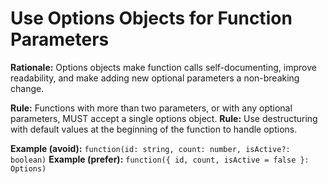 # Use Options Objects for Function Parameters

**Rationale:** Options objects make function calls self-documenting, improve readability, and make adding new optional parameters a non-breaking change.

**Rule:** Functions with more than two parameters, or with any optional parameters, MUST accept a single options object.
**Rule:** Use destructuring with default values at the beginning of the function to handle options.

**Example (avoid):** `function(id: string, count: number, isActive?: boolean)`
**Example (prefer):** `function({ id, count, isActive = false }: Options)`
